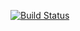 [![Build Status](https://travis-ci.org/andre-peninou/myTest.svg?branch=master)](https://travis-ci.org/andre-peninou/myTest)